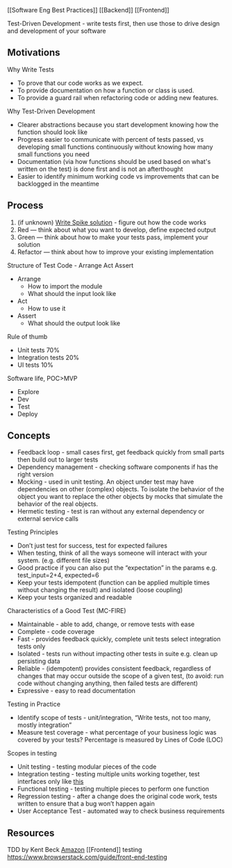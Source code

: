 [[Software Eng Best Practices]] [[Backend]] [[Frontend]]

Test-Driven Development - write tests first, then use those to drive design and development of your software

## Motivations
Why Write Tests
- To prove that our code works as we expect.
- To provide documentation on how a function or class is used.
- To provide a guard rail when refactoring code or adding new features.

Why Test-Driven Development
- Clearer abstractions because you start development knowing how the function should look like
- Progress easier to communicate with percent of tests passed, vs developing small functions continuously without knowing how many small functions you need
- Documentation (via how functions should be used based on what's written on the test) is done first and is not an afterthought
- Easier to identify minimum working code vs improvements that can be backlogged in the meantime

## Process
1. (if unknown) [Write Spike solution](https://qualitycoding.org/spike-solution/) - figure out how the code works 
1. Red — think about what you want to develop, define expected output
1. Green — think about how to make your tests pass, implement your solution
1. Refactor — think about how to improve your existing implementation

Structure of Test Code - Arrange Act Assert
- Arrange
	- How to import the module
	- What should the input look like
- Act
	- How to use it
- Assert
	- What should the output look like

Rule of thumb
- Unit tests 70%
- Integration tests 20%
- UI tests 10%

Software life, POC>MVP
- Explore
- Dev
- Test
- Deploy

## Concepts
- Feedback loop - small cases first, get feedback quickly from small parts then build out to larger tests
- Dependency management - checking software components if has the right version
- Mocking - used in unit testing. An object under test may have dependencies on other (complex) objects. To isolate the behavior of the object you want to replace the other objects by mocks that simulate the behavior of the real objects.
- Hermetic testing - test is ran without any external dependency or external service calls

Testing Principles
- Don’t just test for success, test for expected failures
- When testing, think  of all the ways someone will interact with your system. (e.g. different file sizes)
- Good practice if you can also put the “expectation” in the params e.g. test_input=2+4, expected=6
- Keep your tests idempotent (function can be applied multiple times without changing the result) and isolated (loose coupling)
- Keep your tests organized and readable

Characteristics of a Good Test (MC-FIRE)
- Maintainable - able to add, change, or remove tests with ease
- Complete - code coverage
- Fast - provides feedback quickly, complete unit tests select integration tests only
- Isolated - tests run without impacting other tests in suite e.g. clean up persisting data
- Reliable - (idempotent) provides consistent feedback, regardless of changes that may occur outside the scope of a given test, (to avoid: run code without changing anything, then failed tests are different)
- Expressive - easy to read documentation

Testing in Practice
- Identify scope of tests - unit/integration, “Write tests, not too many, mostly integration”
- Measure test coverage - what percentage of your business logic was covered by your tests? Percentage is measured by Lines of Code (LOC)

Scopes in testing
- Unit testing - testing modular pieces of the code
- Integration testing - testing multiple units working together, test interfaces only like [this](https://martinfowler.com/articles/microservice-testing/#testing-progress-3)
- Functional testing - testing multiple pieces to perform one function
- Regression testing - after a change does the original code work, tests written to ensure that a bug won’t happen again
- User Acceptance Test - automated way to check business requirements


## Resources
TDD by Kent Beck [Amazon](https://www.amazon.com/Test-Driven-Development-Kent-Beck/dp/0321146530)
[[Frontend]] testing https://www.browserstack.com/guide/front-end-testing

